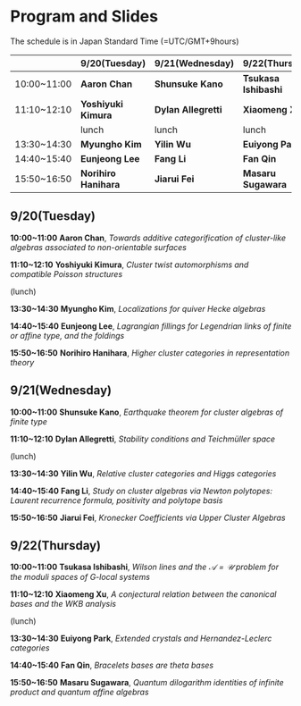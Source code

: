 <script type="text/x-mathjax-config">MathJax.Hub.Config({tex2jax:{inlineMath:[['\$','\$'],['\\(','\\)']],processEscapes:true},CommonHTML: {matchFontHeight:false}});</script> 
<script type="text/javascript" async src="https://cdnjs.cloudflare.com/ajax/libs/mathjax/2.7.1/MathJax.js?config=TeX-MML-AM_CHTML"></script>

# Program and Slides

The schedule is in Japan Standard Time (=UTC/GMT+9hours)

||9/20(Tuesday)|9/21(Wednesday)|9/22(Thursday)|
|----|----|----|----|
|10:00~11:00|**Aaron Chan**|**Shunsuke Kano**|**Tsukasa Ishibashi**|
|11:10~12:10|**Yoshiyuki Kimura**|**Dylan Allegretti**|**Xiaomeng Xu**|
||lunch|lunch|lunch|
|13:30~14:30|**Myungho Kim**|**Yilin Wu**|**Euiyong Park**|
|14:40~15:40|**Eunjeong Lee**|**Fang Li**|**Fan Qin**|
|15:50~16:50|**Norihiro Hanihara**|**Jiarui Fei**|**Masaru Sugawara**|


## 9/20(Tuesday)
 **10:00~11:00** **Aaron Chan**, _Towards additive categorification of cluster-like algebras associated to non-orientable surfaces_
 
 **11:10~12:10** **Yoshiyuki Kimura**, _Cluster twist automorphisms and compatible Poisson structures_

(lunch) 

**13:30~14:30** **Myungho Kim**, _Localizations for quiver Hecke algebras_

**14:40~15:40** **Eunjeong Lee**, _Lagrangian fillings for Legendrian links of finite or affine type, and the foldings_

**15:50~16:50** **Norihiro Hanihara**, _Higher cluster categories in representation theory_

## 9/21(Wednesday)
**10:00~11:00** **Shunsuke Kano**, _Earthquake theorem for cluster algebras of finite type_

**11:10~12:10** **Dylan Allegretti**, _Stability conditions and Teichmüller space_

 (lunch)

**13:30~14:30** **Yilin Wu**, _Relative cluster categories and Higgs categories_

**14:40~15:40** **Fang Li**, _Study on cluster algebras via Newton polytopes: Laurent recurrence formula, positivity and polytope basis_

**15:50~16:50** **Jiarui Fei**, _Kronecker Coefficients via Upper Cluster Algebras_

## 9/22(Thursday)
**10:00~11:00** **Tsukasa Ishibashi**, _Wilson lines and the $\mathscr{A}=\mathscr{U}$ problem for the moduli spaces of $G$-local systems_

**11:10~12:10** **Xiaomeng Xu**, _A conjectural relation between the canonical bases and the WKB analysis_

 (lunch)

**13:30~14:30** **Euiyong Park**, _Extended crystals and Hernandez-Leclerc categories_

**14:40~15:40** **Fan Qin**, _Bracelets bases are theta bases_

**15:50~16:50** **Masaru Sugawara**, _Quantum dilogarithm identities of infinite product and quantum affine algebras_
